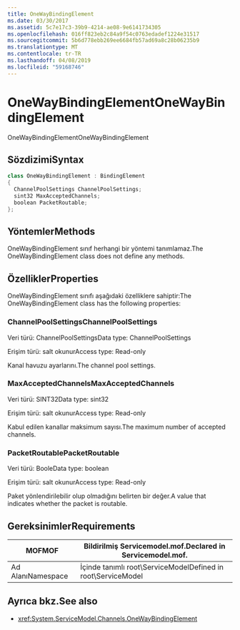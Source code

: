 ```yaml
---
title: OneWayBindingElement
ms.date: 03/30/2017
ms.assetid: 5c7e17c3-39b9-4214-ae08-9e6141734305
ms.openlocfilehash: 016ff823eb2c84a9f54c0763edadef1224e31517
ms.sourcegitcommit: 5b6d778ebb269ee6684fb57ad69a8c28b06235b9
ms.translationtype: MT
ms.contentlocale: tr-TR
ms.lasthandoff: 04/08/2019
ms.locfileid: "59168746"
---
```

# <a name="onewaybindingelement"></a><span data-ttu-id="e14d3-102">OneWayBindingElement</span><span class="sxs-lookup"><span data-stu-id="e14d3-102">OneWayBindingElement</span></span>
<span data-ttu-id="e14d3-103">OneWayBindingElement</span><span class="sxs-lookup"><span data-stu-id="e14d3-103">OneWayBindingElement</span></span>  
  
## <a name="syntax"></a><span data-ttu-id="e14d3-104">Sözdizimi</span><span class="sxs-lookup"><span data-stu-id="e14d3-104">Syntax</span></span>  
  
```csharp
class OneWayBindingElement : BindingElement  
{  
  ChannelPoolSettings ChannelPoolSettings;  
  sint32 MaxAcceptedChannels;  
  boolean PacketRoutable;  
};  
```  
  
## <a name="methods"></a><span data-ttu-id="e14d3-105">Yöntemler</span><span class="sxs-lookup"><span data-stu-id="e14d3-105">Methods</span></span>  
 <span data-ttu-id="e14d3-106">OneWayBindingElement sınıf herhangi bir yöntemi tanımlamaz.</span><span class="sxs-lookup"><span data-stu-id="e14d3-106">The OneWayBindingElement class does not define any methods.</span></span>  
  
## <a name="properties"></a><span data-ttu-id="e14d3-107">Özellikler</span><span class="sxs-lookup"><span data-stu-id="e14d3-107">Properties</span></span>  
 <span data-ttu-id="e14d3-108">OneWayBindingElement sınıfı aşağıdaki özelliklere sahiptir:</span><span class="sxs-lookup"><span data-stu-id="e14d3-108">The OneWayBindingElement class has the following properties:</span></span>  
  
### <a name="channelpoolsettings"></a><span data-ttu-id="e14d3-109">ChannelPoolSettings</span><span class="sxs-lookup"><span data-stu-id="e14d3-109">ChannelPoolSettings</span></span>  
 <span data-ttu-id="e14d3-110">Veri türü: ChannelPoolSettings</span><span class="sxs-lookup"><span data-stu-id="e14d3-110">Data type: ChannelPoolSettings</span></span>  
  
 <span data-ttu-id="e14d3-111">Erişim türü: salt okunur</span><span class="sxs-lookup"><span data-stu-id="e14d3-111">Access type: Read-only</span></span>  
  
 <span data-ttu-id="e14d3-112">Kanal havuzu ayarlarını.</span><span class="sxs-lookup"><span data-stu-id="e14d3-112">The channel pool settings.</span></span>  
  
### <a name="maxacceptedchannels"></a><span data-ttu-id="e14d3-113">MaxAcceptedChannels</span><span class="sxs-lookup"><span data-stu-id="e14d3-113">MaxAcceptedChannels</span></span>  
 <span data-ttu-id="e14d3-114">Veri türü: SINT32</span><span class="sxs-lookup"><span data-stu-id="e14d3-114">Data type: sint32</span></span>  
  
 <span data-ttu-id="e14d3-115">Erişim türü: salt okunur</span><span class="sxs-lookup"><span data-stu-id="e14d3-115">Access type: Read-only</span></span>  
  
 <span data-ttu-id="e14d3-116">Kabul edilen kanallar maksimum sayısı.</span><span class="sxs-lookup"><span data-stu-id="e14d3-116">The maximum number of accepted channels.</span></span>  
  
### <a name="packetroutable"></a><span data-ttu-id="e14d3-117">PacketRoutable</span><span class="sxs-lookup"><span data-stu-id="e14d3-117">PacketRoutable</span></span>  
 <span data-ttu-id="e14d3-118">Veri türü: Boole</span><span class="sxs-lookup"><span data-stu-id="e14d3-118">Data type: boolean</span></span>  
  
 <span data-ttu-id="e14d3-119">Erişim türü: salt okunur</span><span class="sxs-lookup"><span data-stu-id="e14d3-119">Access type: Read-only</span></span>  
  
 <span data-ttu-id="e14d3-120">Paket yönlendirilebilir olup olmadığını belirten bir değer.</span><span class="sxs-lookup"><span data-stu-id="e14d3-120">A value that indicates whether the packet is routable.</span></span>  
  
## <a name="requirements"></a><span data-ttu-id="e14d3-121">Gereksinimler</span><span class="sxs-lookup"><span data-stu-id="e14d3-121">Requirements</span></span>  
  
|<span data-ttu-id="e14d3-122">MOF</span><span class="sxs-lookup"><span data-stu-id="e14d3-122">MOF</span></span>|<span data-ttu-id="e14d3-123">Bildirilmiş Servicemodel.mof.</span><span class="sxs-lookup"><span data-stu-id="e14d3-123">Declared in Servicemodel.mof.</span></span>|  
|---------|-----------------------------------|  
|<span data-ttu-id="e14d3-124">Ad Alanı</span><span class="sxs-lookup"><span data-stu-id="e14d3-124">Namespace</span></span>|<span data-ttu-id="e14d3-125">İçinde tanımlı root\ServiceModel</span><span class="sxs-lookup"><span data-stu-id="e14d3-125">Defined in root\ServiceModel</span></span>|  
  
## <a name="see-also"></a><span data-ttu-id="e14d3-126">Ayrıca bkz.</span><span class="sxs-lookup"><span data-stu-id="e14d3-126">See also</span></span>

- <xref:System.ServiceModel.Channels.OneWayBindingElement>
